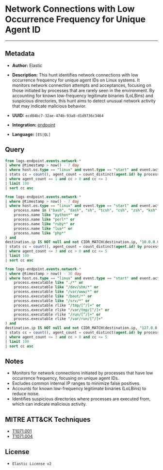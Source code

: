 # Network Connections with Low Occurrence Frequency for Unique Agent ID

---

## Metadata

- **Author:** Elastic
- **Description:** This hunt identifies network connections with low occurrence frequency for unique agent IDs on Linux systems. It monitors network connection attempts and acceptances, focusing on those initiated by processes that are rarely seen in the environment. By accounting for known low-frequency legitimate binaries (LoLBins) and suspicious directories, this hunt aims to detect unusual network activity that may indicate malicious behavior.

- **UUID:** `ecd84bc7-32ae-474b-93a8-d1d9736c3464`
- **Integration:** [endpoint](https://docs.elastic.co/integrations/endpoint)
- **Language:** `[ES|QL]`

## Query

```sql
from logs-endpoint.events.network-*
| where @timestamp > now() - 7 day
| where host.os.type == "linux" and event.type == "start" and event.action in ("connection_attempted", "connection_accepted") and destination.ip IS NOT null and not CIDR_MATCH(destination.ip, "10.0.0.0/8", "127.0.0.0/8", "169.254.0.0/16", "172.16.0.0/12", "192.0.0.0/24", "192.0.0.0/29", "192.0.0.8/32", "192.0.0.9/32", "192.0.0.10/32", "192.0.0.170/32", "192.0.0.171/32", "192.0.2.0/24", "192.31.196.0/24", "192.52.193.0/24", "192.168.0.0/16", "192.88.99.0/24", "224.0.0.0/4", "100.64.0.0/10", "192.175.48.0/24","198.18.0.0/15", "198.51.100.0/24", "203.0.113.0/24", "224.0.0.0/4", "240.0.0.0/4", "::1","FE80::/10", "FF00::/8")
| stats cc = count(), agent_count = count_distinct(agent.id) by process.executable
| where agent_count == 1 and cc > 0 and cc <= 3
| limit 100
| sort cc asc
```

```sql
from logs-endpoint.events.network-*
| where @timestamp > now() - 7 day
| where host.os.type == "linux" and event.type == "start" and event.action in ("connection_attempted", "connection_accepted") and (
    process.name in ("bash", "dash", "sh", "tcsh", "csh", "zsh", "ksh", "fish", "socat", "java", "awk", "gawk", "mawk", "nawk", "openssl", "nc", "ncat", "netcat", "nc.openbsd", "telnet") or
    process.name like "python*" or
    process.name like "perl*" or
    process.name like "ruby*" or
    process.name like "lua*" or
    process.name like "php*"
) and
destination.ip IS NOT null and not CIDR_MATCH(destination.ip, "10.0.0.0/8", "127.0.0.0/8", "169.254.0.0/16", "172.16.0.0/12", "192.0.0.0/24", "192.0.0.0/29", "192.0.0.8/32", "192.0.0.9/32", "192.0.0.10/32", "192.0.0.170/32", "192.0.0.171/32", "192.0.2.0/24", "192.31.196.0/24", "192.52.193.0/24", "192.168.0.0/16", "192.88.99.0/24", "224.0.0.0/4", "100.64.0.0/10", "192.175.48.0/24","198.18.0.0/15", "198.51.100.0/24", "203.0.113.0/24", "224.0.0.0/4", "240.0.0.0/4", "::1","FE80::/10", "FF00::/8")
| stats cc = count(), agent_count = count_distinct(agent.id) by process.name
| where agent_count <= 3 and cc > 0 and cc <= 5
| limit 100
| sort cc asc
```

```sql
from logs-endpoint.events.network-*
| where @timestamp > now() - 30 day
| where host.os.type == "linux" and event.type == "start" and event.action in ("connection_attempted", "connection_accepted") and (
    process.executable like "./*" or
    process.executable like "/dev/shm/*" or
    process.executable like "/var/www/*" or
    process.executable like "/boot/*" or
    process.executable like "/srv/*" or
    process.executable rlike "/tmp/[^/]+" or
    process.executable rlike "/var/tmp/[^/]+" or
    process.executable rlike "/run/[^/]+" or
    process.executable rlike "/var/run/[^/]+"
) and
destination.ip IS NOT null and not CIDR_MATCH(destination.ip, "127.0.0.0/8", "169.254.0.0/16", "224.0.0.0/4", "::1")
| stats cc = count(), agent_count = count_distinct(agent.id) by process.executable
| where agent_count <= 3 and cc > 0 and cc <= 5
| limit 100
| sort cc asc
```

## Notes

- Monitors for network connections initiated by processes that have low occurrence frequency, focusing on unique agent IDs.
- Excludes common internal IP ranges to minimize false positives.
- Accounts for known low-frequency legitimate binaries (LoLBins) to reduce noise.
- Identifies suspicious directories where processes are executed from, which can indicate malicious activity.
## MITRE ATT&CK Techniques

- [T1071.001](https://attack.mitre.org/techniques/T1071/001)
- [T1071.004](https://attack.mitre.org/techniques/T1071/004)

## License

- `Elastic License v2`

